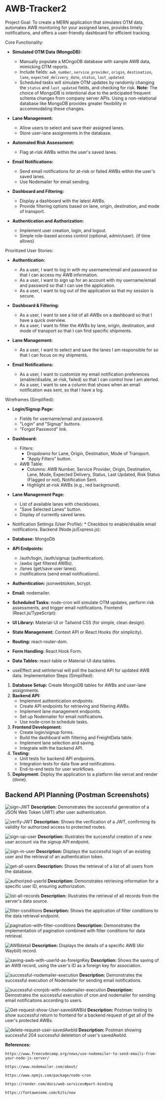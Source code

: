 # AWB-Tracker2

Project Goal: To create a MERN application that simulates OTM data, automates AWB monitoring for your assigned lanes, provides timely notifications, and offers a user-friendly dashboard for efficient tracking.

Core Functionality:

- **Simulated OTM Data (MongoDB):**

  - Manually populate a MOngoDB database with sample AWB data, mimicking OTM reports.
  - Include fields: `awb_number`, `service_provider`, `origin`, `destination`, `lane`, `expected_delivery_date`, `status`, `last_updated`.
  - Scheduled tasks will simulate OTM updates by randomly changing the `status` and `last_updated` fields, and checking for risk.
  **Note:** The choice of MongoDB is intentional due to the anticipated frequent schema changes from company server APIs. Using a non-relational database like MongoDB provides greater flexibility in accommodating these changes.

- **Lane Management:**

  - Allow users to select and save their assigned lanes.
  - Store user-lane assignments in the database.

- **Automated Risk Assessment:**

  - Flag at-risk AWBs within the user's saved lanes.

- **Email Notifications:**

  - Send email notifications for at-risk or failed AWBs within the user's saved lanes.
  - Use Nodemailer for email sending.

- **Dashboard and Filtering:**

  - Display a dashboard with the latest AWBs.
  - Provide filtering options based on lane, origin, destination, and mode of transport.

- **Authentication and Authorization:**
  - Implement user creation, login, and logout.
  - Simple role-based access control (optional, admin/user). (if time allows)

Prioritized User Stories:

- **Authentication:**

  - As a user, I want to log in with my username/email and password so that I can access my AWB information.
  - As a user, I want to sign up for an account with my username/email and password so that I can use the application.
  - As a user, I want to log out of the application so that my session is secure.

- **Dashboard & Filtering:**

  - As a user, I want to see a list of all AWBs on a dashboard so that I have a quick overview.
  - As a user, I want to filter the AWBs by lane, origin, destination, and mode of transport so that I can find specific shipments.

- **Lane Management:**

  - As a user, I want to select and save the lanes I am responsible for so that I can focus on my shipments.

- **Email Notifications:**
  - As a user, I want to customize my email notification preferences (enable/disable, at-risk, failed) so that I can control how I am alerted.
  - As a user, I want to see a column that shows when an email notification was sent, so that I have a log.

Wireframes (Simplified):

- **Login/Signup Page:**

  - Fields for username/email and password.
  - "Login" and "Signup" buttons.
  - "Forgot Password" link.

- **Dashboard:**

  - Filters:
    - Dropdowns for Lane, Origin, Destination, Mode of Transport.
    - "Apply Filters" button.
  - AWB Table:
    - Columns: AWB Number, Service Provider, Origin, Destination, Lane, Mode, Expected Delivery, Status, Last Updated, Risk Status (Flagged or not), Notification Sent.
    - Highlight at-risk AWBs (e.g., red background).

- **Lane Management Page:**

  - List of available lanes with checkboxes.
  - "Save Selected Lanes" button.
  - Display of currently saved lanes.

- Notification Settings (User Profile): \* Checkbox to enable/disable email notifications.
  Backend (Node.js/Express.js):

- **Database:** MongoDb

- **API Endpoints:**

  - /auth/login, /auth/signup (authentication).
  - /awbs (get filtered AWBs).
  - /lanes (get/save user lanes).
  - /notifications (send email notifications).

- **Authentication:** jsonwebtoken, bcrypt.
- **Email:** nodemailer.
- **Scheduled Tasks:** node-cron will simulate OTM updates, perform risk assessments, and trigger email notifications.
  Frontend (React.js/TypeScript):
- **UI Library:** Material-UI or Tailwind CSS (for simple, clean design).
- **State Management:** Context API or React Hooks (for simplicity).
- **Routing:** react-router-dom.
- **Form Handling:** React Hook Form.
- **Data Tables:** react-table or Material-UI data tables.
- useEffect and setInterval will poll the backend API for updated AWB data.
  Implementation Steps (Simplified):

1. **Database Setup:** Create MongoDB tables for AWBs and user-lane assignments.
2. **Backend API:**
   - Implement authentication endpoints.
   - Create API endpoints for retrieving and filtering AWBs.
   - Implement lane management endpoints.
   - Set up Nodemailer for email notifications.
   - Use node-cron to schedule tasks.
3. **Frontend Development:**
   - Create login/signup forms.
   - Build the dashboard with filtering and FreightData table.
   - Implement lane selection and saving.
   - Integrate with the backend API.
4. **Testing:**
   - Unit tests for backend API endpoints.
   - Integration tests for data flow and notifications.
   - End-to-end tests for user workflows.
5. **Deployment:** Deploy the application to a platform like vercel and render (done).
## Backend API Planning (Postman Screenshots)

![sign-JWT](images/sign-jwt.png)
**Description:** Demonstrates the successful generation of a JSON Web Token (JWT) after user authentication.

![verify-JWT](images/verify-token.png)
**Description:** Shows the verification of a JWT, confirming its validity for authorized access to protected routes.

![sign-up-user](images/signup.png)
**Description:** Illustrates the successful creation of a new user account via the signup API endpoint.

![sign-in-user](images/sign-in.png)
**Description:** Displays the successful login of an existing user and the retrieval of an authentication token.

![get-all-users](images/get-users.png)
**Description:** Shows the retrieval of a list of all users from the database.

![authorized-userId](images/authorized-UserId.png)
**Description:** Demonstrates retrieving information for a specific user ID, ensuring authorization.

![list-all-records](images/list-all-server-records.png)
**Description:** Illustrates the retrieval of all records from the server's data source.

![filter-conditions](images/filter-conditions.png)
**Description:** Shows the application of filter conditions to the data retrieval endpoint.

![pagination-with-filter-conditions](images/Pagination-with-filtering.png)
**Description:** Demonstrates the implementation of pagination combined with filter conditions for data retrieval.

![AWBdetail](images/AWBDetail.png)
**Description:** Displays the details of a specific AWB (Air Waybill) record.

![saving-awb-with-userId-as-foreignKey](images/saving-awb-with-userId-as-FK.png)
**Description:** Shows the saving of an AWB record, using the user's ID as a foreign key for association.

![successful-nodemailer-execution](images/successful-nodemailer-execution.png)
**Description:** Demonstrates the successful execution of Nodemailer for sending email notifications.

![successful-cronjob-with-nodemailer-execution](images/screenshot-for-Cron-Job-and-nodemailer.jpeg)
**Description:** Demostrates the successful execution of cron and nodemailer for sending email notificaitons according to users.

![Get-request-show-User-savedAWBId](images/GET-saved-User-AWBs.png)
**Description:** Postman testing to show successful return to frontend for a backend request of get all of the user's protected AWBs.

![delete-request-user-savedAwbId](images/delete-savedawbid.png)
**Description:** Postman showing successful 204 successful deletetion of user's savedAwbId.

**References:**

    https://www.freecodecamp.org/news/use-nodemailer-to-send-emails-from-your-node-js-server/

    https://www.nodemailer.com/about/

    https://www.npmjs.com/package/node-cron

    https://render.com/docs/web-services#port-binding

    https://fontawesome.com/kits/new
